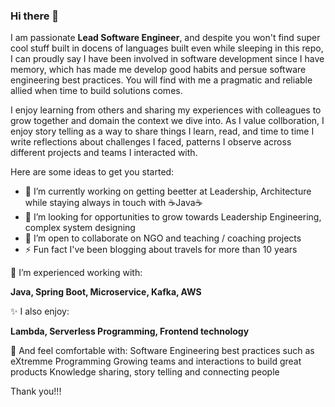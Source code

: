 ### Hi there 👋


I am passionate **Lead Software Engineer**, and despite you won't find super cool stuff built in docens of languages built even while sleeping in this repo, I can proudly say I have been involved in software development since I have memory, which has made me develop good habits and persue software engineering best practices. You will find with me a pragmatic and reliable allied when time to build solutions comes.

I enjoy learning from others and sharing my experiences with colleagues to grow together and domain the context we dive into. As I value collboration, I enjoy story telling as a way to share things I learn, read, and time to time I write reflections about challenges I faced, patterns I observe across different projects and teams I interacted with.


Here are some ideas to get you started:

- 🔭 I’m currently working on getting beetter at Leadership, Architecture while staying always in touch with ☕Java☕
- 🌱 I’m looking for opportunities to grow towards Leadership Engineering, complex system designing
- 👯 I’m open to collaborate on NGO and teaching / coaching projects
- ⚡ Fun fact I've been blogging about travels for more than 10 years

🎯 I’m experienced working with:

**Java, Spring Boot, Microservice, Kafka, AWS**


✨ I also enjoy:

**Lambda, Serverless Programming, Frontend technology**


💬 And feel comfortable with:
Software Engineering best practices such as eXtremme Programming
Growing teams and interactions to build great products
Knowledge sharing, story telling and connecting people

Thank you!!!
